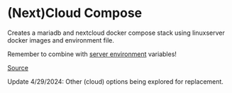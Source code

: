 # (Next)Cloud Compose

Creates a mariadb and nextcloud docker compose stack using linuxserver docker images and environment file.

Remember to combine with [server environment](../.env) variables!

[Source](https://docs.linuxserver.io/images/docker-nextcloud/)

Update 4/29/2024: Other (cloud) options being explored for replacement.
